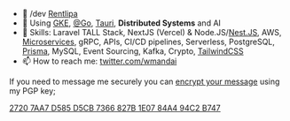 - 🔭 /dev [Rentlipa](https://rentlipa.com)
- 🌱 Using [GKE](https://cloud.google.com/kubernetes-engine), [@Go](https://go.dev), [Tauri](https://tauri.app), **Distributed Systems** and AI
- 💬 Skills: Laravel TALL Stack, NextJS (Vercel) & Node.JS/[Nest.JS](https://nestjs.com), AWS, [Microservices](https://microservices.io), gRPC, APIs, CI/CD pipelines, Serverless, PostgreSQL, [Prisma](https://www.prisma.io), MySQL, Event Sourcing, Kafka, Crypto, [TailwindCSS](https://tailwindcss.com)
- 📫 How to reach me: [twitter.com/wmandai](https://twitter.com/wmandai)

If you need to message me securely you can [encrypt your message](https://www.gnupg.org/gph/en/manual/x110.html) using my PGP key;  

[2720 7AA7 D585 D5CB 7366 827B 1E07 84A4 94C2 B747](https://keybase.io/wmandai/pgp_keys.asc?fingerprint=27207aa7d585d5cb7366827b1e0784a494c2b747)

